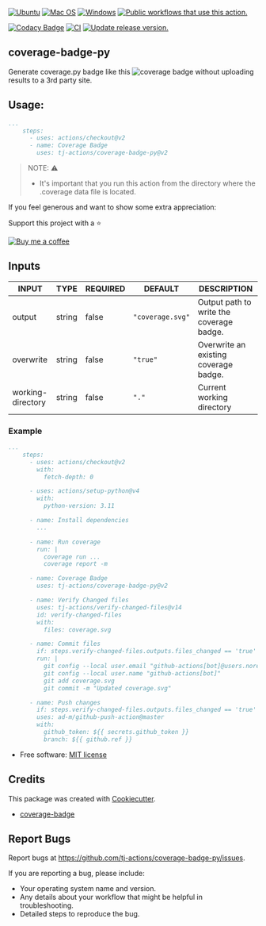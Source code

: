 [![Ubuntu](https://img.shields.io/badge/Ubuntu-E95420?style=for-the-badge\&logo=ubuntu\&logoColor=white)](https://docs.github.com/en/actions/reference/workflow-syntax-for-github-actions#jobsjob_idruns-on)
[![Mac OS](https://img.shields.io/badge/mac%20os-000000?style=for-the-badge\&logo=macos\&logoColor=F0F0F0)](https://docs.github.com/en/actions/reference/workflow-syntax-for-github-actions#jobsjob_idruns-on)
[![Windows](https://img.shields.io/badge/Windows-0078D6?style=for-the-badge\&logo=windows\&logoColor=white)](https://docs.github.com/en/actions/reference/workflow-syntax-for-github-actions#jobsjob_idruns-on)
[![Public workflows that use this action.](https://img.shields.io/endpoint?style=for-the-badge\&url=https%3A%2F%2Fused-by.vercel.app%2Fapi%2Fgithub-actions%2Fused-by%3Faction%3Dtj-actions%2Fcoverage-badge-py%26badge%3Dtrue)](https://github.com/search?o=desc\&q=tj-actions+coverage-badge-py+path%3A.github%2Fworkflows+language%3AYAML\&s=\&type=Code)

[![Codacy Badge](https://api.codacy.com/project/badge/Grade/e23e61d322ae45139844167ae395e30f)](https://app.codacy.com/gh/tj-actions/coverage-badge-py?utm_source=github.com\&utm_medium=referral\&utm_content=tj-actions/coverage-badge-py\&utm_campaign=Badge_Grade_Settings)
[![CI](https://github.com/tj-actions/coverage-badge-py/actions/workflows/test.yml/badge.svg)](https://github.com/tj-actions/coverage-badge-py/actions/workflows/test.yml)
[![Update release version.](https://github.com/tj-actions/coverage-badge-py/actions/workflows/sync-release-version.yml/badge.svg)](https://github.com/tj-actions/coverage-badge-py/actions/workflows/sync-release-version.yml)

## coverage-badge-py

Generate coverage.py badge like this ![coverage badge](./coverage.svg) without uploading results to a 3rd party site.

## Usage:

```yaml
...
    steps:
      - uses: actions/checkout@v2
      - name: Coverage Badge
        uses: tj-actions/coverage-badge-py@v2
```

> NOTE: :warning:
>
> *   It's important that you run this action from the directory where the .coverage data file is located.

If you feel generous and want to show some extra appreciation:

Support this project with a :star:

[![Buy me a coffee][buymeacoffee-shield]][buymeacoffee]

[buymeacoffee]: https://www.buymeacoffee.com/jackton1

[buymeacoffee-shield]: https://www.buymeacoffee.com/assets/img/custom_images/orange_img.png

## Inputs

<!-- AUTO-DOC-INPUT:START - Do not remove or modify this section -->

|       INPUT       |  TYPE  | REQUIRED |     DEFAULT      |                 DESCRIPTION                 |
|-------------------|--------|----------|------------------|---------------------------------------------|
|      output       | string |  false   | `"coverage.svg"` | Output path to write the<br>coverage badge. |
|     overwrite     | string |  false   |     `"true"`     |    Overwrite an existing coverage badge.    |
| working-directory | string |  false   |      `"."`       |          Current working directory          |

<!-- AUTO-DOC-INPUT:END -->

### Example

```yml
...
    steps:
      - uses: actions/checkout@v2
        with: 
          fetch-depth: 0

      - uses: actions/setup-python@v4
        with:
          python-version: 3.11

      - name: Install dependencies
        ...

      - name: Run coverage
        run: |
          coverage run ...
          coverage report -m

      - name: Coverage Badge
        uses: tj-actions/coverage-badge-py@v2

      - name: Verify Changed files
        uses: tj-actions/verify-changed-files@v14
        id: verify-changed-files
        with:
          files: coverage.svg

      - name: Commit files
        if: steps.verify-changed-files.outputs.files_changed == 'true'
        run: |
          git config --local user.email "github-actions[bot]@users.noreply.github.com"
          git config --local user.name "github-actions[bot]"
          git add coverage.svg
          git commit -m "Updated coverage.svg"

      - name: Push changes
        if: steps.verify-changed-files.outputs.files_changed == 'true'
        uses: ad-m/github-push-action@master
        with:
          github_token: ${{ secrets.github_token }}
          branch: ${{ github.ref }}
```

*   Free software: [MIT license](LICENSE)

## Credits

This package was created with [Cookiecutter](https://github.com/cookiecutter/cookiecutter).

*   [coverage-badge](https://github.com/dbrgn/coverage-badge)

## Report Bugs

Report bugs at https://github.com/tj-actions/coverage-badge-py/issues.

If you are reporting a bug, please include:

*   Your operating system name and version.
*   Any details about your workflow that might be helpful in troubleshooting.
*   Detailed steps to reproduce the bug.
